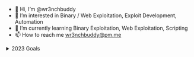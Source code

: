 - 👋 Hi, I’m @wr3nchbuddy
- 👀 I’m interested in Binary / Web Exploitation, Exploit Development, Automation
- 🌱 I’m currently learning Binary Exploitation, Web Exploitation, Scripting
- 📫 How to reach me wr3nchbuddy@pm.me

<details>
  <summary> 2023 Goals </summary>
  
  # Reading
  
  - [ ] Shellcoders Handbook
  - [ ] Real-World Bug Hunting
  - [ ] Hacking APIs
  - [ ] Android Security Internals 
  - [ ] Reversing: Secrets of Reverse Engineering
  - [ ] Practical Binary Analysis
  - [ ] Practical IoT Hacking
  - [ ] iOS Application Security
  - [ ] Pentesting Azure Applications
  - [ ] Practical Malware Analysis
  
  # Courses
  - [ ] https://beta.hide01.ir/ecxd-exploit-development-student/
  - [ ] https://beta.hide01.ir/ewptxv2-web-application-penetration-testing-extreme/
  - [ ] https://beta.hide01.ir/corelan-win32-exploit-development-bootcamp/
  - [ ] https://beta.hide01.ir/awe-osee/
  - [ ] https://beta.hide01.ir/pen300-osep/
  
  # Exams
  - [ ] CRTP
  - [ ] OSED
  
  # Community
  - [ ] Develop Tools
  - [ ] Blogs about what I read
</details>
